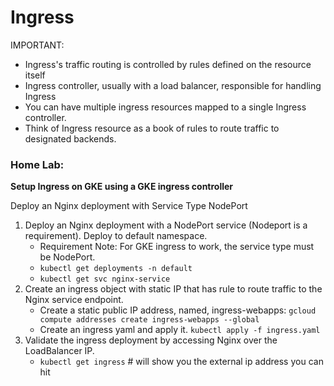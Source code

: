 
# Ingress

IMPORTANT:
- Ingress's traffic routing is controlled by rules defined on the resource itself
- Ingress controller, usually with a load balancer, responsible for handling Ingress 
- You can have multiple ingress resources mapped to a single Ingress controller.
- Think of Ingress resource as a book of rules to route traffic to designated backends. 

### Home Lab:
**Setup Ingress on GKE using a GKE ingress controller**

Deploy an Nginx deployment with Service Type NodePort
1. Deploy an Nginx deployment with a NodePort service (Nodeport is a requirement). Deploy to default namespace.
    - Requirement Note: For GKE ingress to work, the service type must be NodePort. 
    - `kubectl get deployments -n default`
    - `kubectl get svc nginx-service`
2. Create an ingress object with static IP that has rule to route traffic to the Nginx service endpoint.
    - Create a static public IP address, named, ingress-webapps: `gcloud compute addresses create ingress-webapps --global`
    - Create an ingress yaml and apply it. `kubectl apply -f ingress.yaml`
3. Validate the ingress deployment by accessing Nginx over the LoadBalancer IP.
    -  `kubectl get ingress` # will show you the external ip address you can hit

